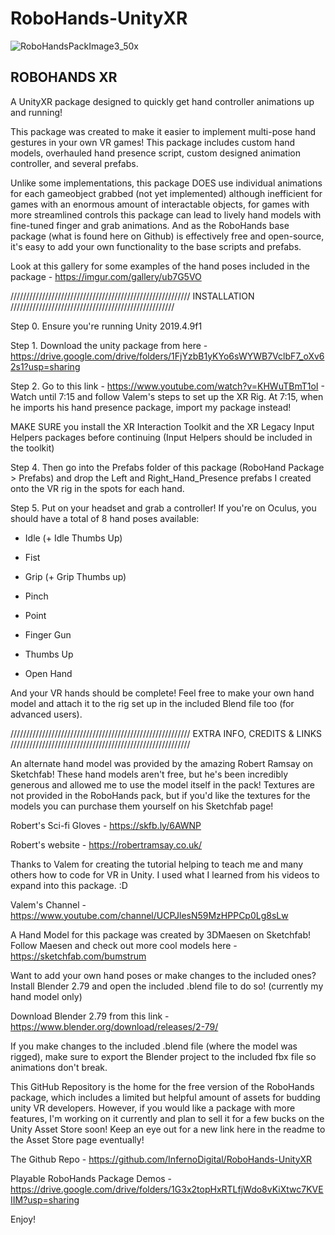 # RoboHands-UnityXR

![RoboHandsPackImage3_50x](https://user-images.githubusercontent.com/12396056/102532535-2409bf00-4072-11eb-874d-f9ed6cb4fe99.png)

ROBOHANDS XR
-----------------------------------------------------------------------------------------------

A UnityXR package designed to quickly get hand controller animations up and running!

This package was created to make it easier to implement multi-pose hand gestures in your own VR games! 
This package includes custom hand models, overhauled hand presence script, custom designed animation controller, and several prefabs.

Unlike some implementations, this package DOES use individual animations for each gameobject grabbed (not yet implemented) 
although inefficient for games with an enormous amount of interactable objects, for games with more streamlined controls this
package can lead to lively hand models with fine-tuned finger and grab animations. 
And as the RoboHands base package (what is found here on Github) is effectively free and open-source, it's easy to add your own functionality to the base scripts and prefabs.

Look at this gallery for some examples of the hand poses included in the package - https://imgur.com/gallery/ub7G5VO

/////////////////////////////////////////////////////////
INSTALLATION
////////////////////////////////////////////////////

Step 0. Ensure you're running Unity 2019.4.9f1

Step 1. Download the unity package from here - https://drive.google.com/drive/folders/1FjYzbB1yKYo6sWYWB7VclbF7_oXv62s1?usp=sharing

Step 2. Go to this link - https://www.youtube.com/watch?v=KHWuTBmT1oI - Watch until 7:15 and follow Valem's steps to set up the XR Rig. At 7:15, when he imports
his hand presence package, import my package instead!

MAKE SURE you install the XR Interaction Toolkit and the XR Legacy Input Helpers packages before continuing (Input Helpers should be included in the toolkit)

Step 4. Then go into the Prefabs folder of this package (RoboHand Package > Prefabs) and drop the Left and Right_Hand_Presence prefabs I created onto the VR rig in the spots for each hand. 

Step 5. Put on your headset and grab a controller! If you're on Oculus, you should have a total of 8 hand poses available:

- Idle (+ Idle Thumbs Up)

- Fist

- Grip (+ Grip Thumbs up)

- Pinch

- Point

- Finger Gun

- Thumbs Up

- Open Hand


And your VR hands should be complete! Feel free to make your own hand model and attach it to the rig set up in the included Blend file too (for advanced users).

/////////////////////////////////////////////////////////
EXTRA INFO, CREDITS & LINKS
/////////////////////////////////////////////////////////

An alternate hand model was provided by the amazing Robert Ramsay on Sketchfab! These hand models aren't free, 
but he's been incredibly generous and allowed me to use the model itself in the pack! Textures are not provided in the RoboHands pack, 
but if you'd like the textures for the models you can purchase them yourself on his Sketchfab page!

Robert's Sci-fi Gloves - https://skfb.ly/6AWNP

Robert's website - https://robertramsay.co.uk/

Thanks to Valem for creating the tutorial helping to teach me and many others how to code for VR in Unity. 
I used what I learned from his videos to expand into this package. :D 

Valem's Channel - https://www.youtube.com/channel/UCPJlesN59MzHPPCp0Lg8sLw

A Hand Model for this package was created by 3DMaesen on Sketchfab! Follow Maesen and check out more cool models here - https://sketchfab.com/bumstrum

Want to add your own hand poses or make changes to the included ones? Install Blender 2.79 and open the included .blend file to do so! (currently my hand model only)

Download Blender 2.79 from this link - https://www.blender.org/download/releases/2-79/

If you make changes to the included .blend file (where the model was rigged), make sure to export the Blender project to the included fbx file so animations don't break.

This GitHub Repository is the home for the free version of the RoboHands package, which includes a limited but helpful amount of assets for budding unity VR developers. 
However, if you would like a package with more features, I'm working on it currently and plan to sell it for a few bucks on the Unity Asset Store soon! 
Keep an eye out for a new link here in the readme to the Asset Store page eventually!

The Github Repo - https://github.com/InfernoDigital/RoboHands-UnityXR

Playable RoboHands Package Demos - https://drive.google.com/drive/folders/1G3x2topHxRTLfjWdo8vKiXtwc7KVEIIM?usp=sharing

Enjoy!
